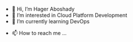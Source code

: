 - 👋 Hi, I’m Hager Aboshady
- 👀 I’m interested in Cloud Platform Development
- 🌱 I’m currently learning DevOps
<!--- - 💞️ I’m looking to collaborate on ...  --->
- 📫 How to reach me ...

<!---
Hager-Aboshady/Hager-Aboshady is a ✨ special ✨ repository because its `README.md` (this file) appears on your GitHub profile.
You can click the Preview link to take a look at your changes.
--->
